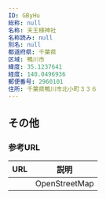```yaml
---
ID: GByHu
総称: null
名称: 天王様神社
名称読み: null
別名: null
都道府県: 千葉県
区域: 鴨川市
緯度: 35.1237641
経度: 140.0496936
郵便番号: 2960101
住所: 千葉県鴨川市北小町３３６
---
```


## その他

### 参考URL

| URL | 説明          |
| --- | ------------- |
|     | OpenStreetMap |
